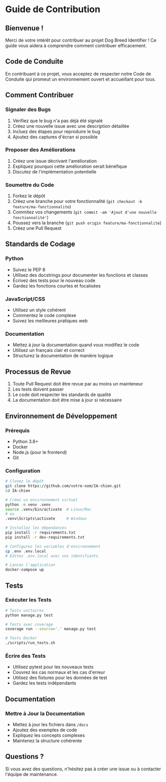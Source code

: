 # Guide de Contribution

## Bienvenue !

Merci de votre intérêt pour contribuer au projet Dog Breed Identifier ! Ce guide vous aidera à comprendre comment contribuer efficacement.

## Code de Conduite

En contribuant à ce projet, vous acceptez de respecter notre Code de Conduite qui promeut un environnement ouvert et accueillant pour tous.

## Comment Contribuer

### Signaler des Bugs

1. Vérifiez que le bug n'a pas déjà été signalé
2. Créez une nouvelle issue avec une description détaillée
3. Incluez des étapes pour reproduire le bug
4. Ajoutez des captures d'écran si possible

### Proposer des Améliorations

1. Créez une issue décrivant l'amélioration
2. Expliquez pourquoi cette amélioration serait bénéfique
3. Discutez de l'implémentation potentielle

### Soumettre du Code

1. Forkez le dépôt
2. Créez une branche pour votre fonctionnalité (`git checkout -b feature/ma-fonctionnalite`)
3. Commitez vos changements (`git commit -am 'Ajout d'une nouvelle fonctionnalité'`)
4. Poussez vers la branche (`git push origin feature/ma-fonctionnalite`)
5. Créez une Pull Request

## Standards de Codage

### Python

- Suivez le PEP 8
- Utilisez des docstrings pour documenter les fonctions et classes
- Écrivez des tests pour le nouveau code
- Gardez les fonctions courtes et focalisées

### JavaScript/CSS

- Utilisez un style cohérent
- Commentez le code complexe
- Suivez les meilleures pratiques web

### Documentation

- Mettez à jour la documentation quand vous modifiez le code
- Utilisez un français clair et correct
- Structurez la documentation de manière logique

## Processus de Revue

1. Toute Pull Request doit être revue par au moins un mainteneur
2. Les tests doivent passer
3. Le code doit respecter les standards de qualité
4. La documentation doit être mise à jour si nécessaire

## Environnement de Développement

### Prérequis

- Python 3.8+
- Docker
- Node.js (pour le frontend)
- Git

### Configuration

```bash
# Clonez le dépôt
git clone https://github.com/votre-nom/IA-chien.git
cd IA-chien

# Créez un environnement virtuel
python -m venv .venv
source .venv/bin/activate  # Linux/Mac
# ou
.venv\Scripts\activate     # Windows

# Installez les dépendances
pip install -r requirements.txt
pip install -r dev-requirements.txt

# Configurez les variables d'environnement
cp .env .env.local
# Éditez .env.local avec vos identifiants

# Lancez l'application
docker-compose up
```

## Tests

### Exécuter les Tests

```bash
# Tests unitaires
python manage.py test

# Tests avec coverage
coverage run --source='.' manage.py test

# Tests Docker
./scripts/run_tests.sh
```

### Écrire des Tests

- Utilisez pytest pour les nouveaux tests
- Couvrez les cas normaux et les cas d'erreur
- Utilisez des fixtures pour les données de test
- Gardez les tests indépendants

## Documentation

### Mettre à Jour la Documentation

- Mettez à jour les fichiers dans `/docs`
- Ajoutez des exemples de code
- Expliquez les concepts complexes
- Maintenez la structure cohérente

## Questions ?

Si vous avez des questions, n'hésitez pas à créer une issue ou à contacter l'équipe de maintenance.
